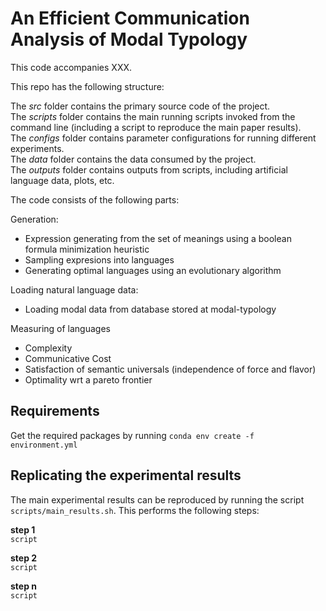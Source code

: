 # An Efficient Communication Analysis of Modal Typology  
This code accompanies XXX.

This repo has the following structure:  
  
The _src_ folder contains the primary source code of the project.  
The _scripts_ folder contains the main running scripts invoked from the command line (including a script to reproduce the main paper results).  
The _configs_ folder contains parameter configurations for running different experiments.  
The _data_ folder contains the data consumed by the project.  
The _outputs_ folder contains outputs from scripts, including artificial language data, plots, etc.  
  
  
The code consists of the following parts:  
  
Generation:  
- Expression generating from the set of meanings using a boolean formula minimization heuristic
- Sampling expresions into languages
- Generating optimal languages using an evolutionary algorithm
  
Loading natural language data:
- Loading modal data from database stored at modal-typology
  
Measuring of languages
- Complexity
- Communicative Cost
- Satisfaction of semantic universals (independence of force and flavor)
- Optimality wrt a pareto frontier
  

## Requirements  

Get the required packages by running `conda env create -f environment.yml`
  
  
## Replicating the experimental results  
The main experimental results can be reproduced by running the script `scripts/main_results.sh`. This performs the following steps:
  
  
**step 1**  
``script``  
  
**step 2**  
``script``  
  
**step n**  
``script``  
  
